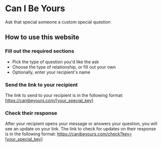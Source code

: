 # Can I Be Yours
Ask that special someone a custom special question

## How to use this website

### Fill out the required sections
- Pick the type of question you'd like the ask
- Choose the type of relationship, or fill out your own
- Optionally, enter your recipient's name

### Send the link to your recipient
The link to send to your recipient is in the following format:
https://canibeyours.com/[your_special_key]

### Check their response
After your recipient opens your message or answers your question, you will see an update on your link. The link to check for updates on their response is in the following format:
https://canibeyours.com/check?key=[your_special_key]

